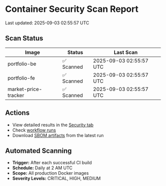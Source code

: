# Container Security Scan Report

Last updated: 2025-09-03 02:55:57 UTC

## Scan Status

| Image | Status | Last Scan |
|-------|--------|-----------|
| portfolio-be | ✅ Scanned | 2025-09-03 02:55:57 UTC |
| portfolio-fe | ✅ Scanned | 2025-09-03 02:55:57 UTC |
| market-price-tracker | ✅ Scanned | 2025-09-03 02:55:57 UTC |

## Actions

- View detailed results in the [Security tab](https://github.com/ktenman/portfolio/security/code-scanning)
- Check [workflow runs](https://github.com/ktenman/portfolio/actions/workflows/trivy-scan.yml)
- Download [SBOM artifacts](https://github.com/ktenman/portfolio/actions/workflows/trivy-scan.yml) from the latest run

## Automated Scanning

- **Trigger:** After each successful CI build
- **Schedule:** Daily at 2 AM UTC
- **Scope:** All production Docker images
- **Severity Levels:** CRITICAL, HIGH, MEDIUM

